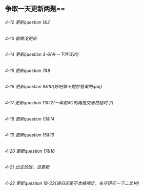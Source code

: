 ## 争取一天更新两题==
###### 4-12 更新question 1&2
###### 4-13 偷懒没更新
###### 4-14 更新question 3-6(补一下昨天的)
###### 4-15 更新question 7&8
###### 4-16 更新question 9&10(好吧第十题抄答案的qaq)
###### 4-17 更新question 11&12(一年前AC的再提交居然超时了)
###### 4-18 更新question 13&14
###### 4-19 更新question 15&16
###### 4-20 更新question 17&18
###### 4-21 出去恰饭，没更新
###### 4-22 更新question 19-22(递归还是不太搞得定，有空研究一下二叉树)

